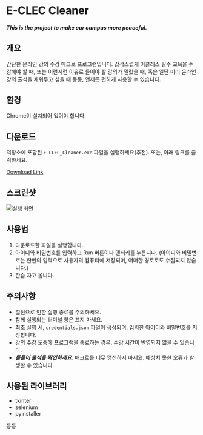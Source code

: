# E-CLEC Cleaner

#### _This is the project to make our campus more peaceful._

## 개요

간단한 온라인 강의 수강 매크로 프로그램입니다. 갑작스럽게 이클래스 필수 교육을 수강해야 할 때, 또는 이런저런 이유로 들어야 할 강의가 밀렸을 때, 혹은 일단 미리 온라인 강의 출석을 채워두고 싶을 때 등등, 언제든 편하게 사용할 수 있습니다.

## 환경

Chrome이 설치되어 있어야 합니다.

## 다운로드

저장소에 포함된 `E-CLEC_Cleaner.exe` 파일을 실행하세요(추천).
또는, 아래 링크를 클릭하세요. 

[Download Link](https://raw.githubusercontent.com/moordo91/Eclass_Lectures_Cleaner/main/dist/E-CLEC_Cleaner.exe)

## 스크린샷

![실행 화면](https://github.com/moordo91/Eclass_Lectures_Cleaner/assets/82254758/9f0d103b-1ffd-4440-a604-0e2f0012b0f0)

## 사용법

1. 다운로드한 파일을 실행합니다.
2. 아이디와 비밀번호를 입력하고 Run 버튼이나 엔터키를 누릅니다.
(아이디와 비밀번호는 한번의 입력으로 사용자의 컴퓨터에 저장되며, 어떠한 경로로도 수집되지 않습니다.)
3. 한숨 자고 옵니다.

## 주의사항

- 절전으로 인한 실행 종료를 주의하세요.
- 함께 실행되는 터미널 창은 끄지 마세요.
- 최초 실행 시, `credentials.json` 파일이 생성되며, 입력한 아이디와 비밀번호를 저장합니다.
- 강의 수강 도중에 프로그램을 종료하는 경우, 수강 시간이 반영되지 않을 수 있습니다.
- ***틈틈이 출석을 확인하세요.*** 매크로를 너무 맹신하지 마세요. 예상치 못한 오류가 발생할 수 있습니다.


## 사용된 라이브러리

- tkinter
- selenium
- pyinstaller

등등
